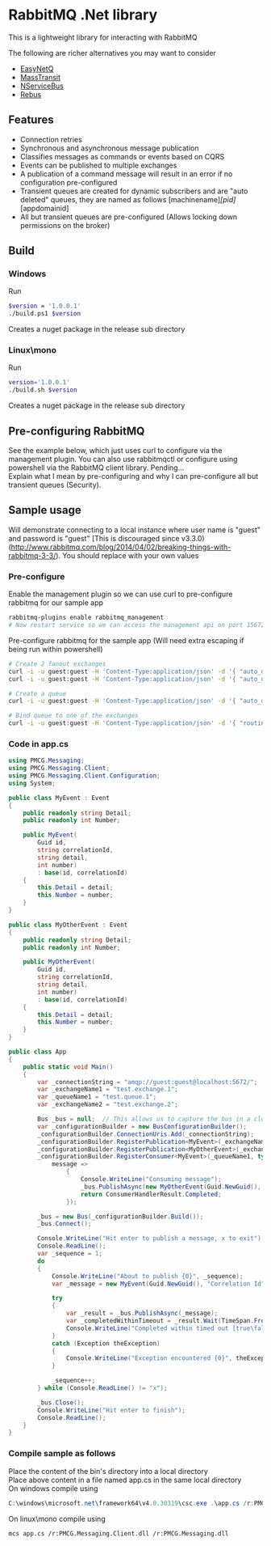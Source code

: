 ﻿# RabbitMQ .Net library

This is a lightweight library for interacting with RabbitMQ

The following are richer alternatives you may want to consider
* [EasyNetQ](https://github.com/mikehadlow/EasyNetQ)
* [MassTransit](https://github.com/MassTransit/MassTransit)
* [NServiceBus](https://github.com/Particular/NServiceBus)
* [Rebus](https://github.com/rebus-org/Rebus)


## Features
* Connection retries
* Synchronous and asynchronous message publication
* Classifies messages as commands or events based on CQRS
* Events can be published to multiple exchanges
* A publication of a command message will result in an error if no configuration pre-configured
* Transient queues are created for dynamic subscribers and are "auto deleted" queues, they are named as follows [machinename]_[pid]_[appdomainid]
* All but transient queues are pre-configured (Allows locking down permissions on the broker)


## Build
### Windows
Run 
```bash
$version = '1.0.0.1'
./build.ps1 $version
```
Creates a nuget package in the release sub directory

### Linux\mono
Run 
```bash
version='1.0.0.1'
./build.sh $version
```
Creates a nuget package in the release sub directory


## Pre-configuring RabbitMQ
See the example below, which just uses curl to configure via the management plugin. 
You can also use rabbitmqctl or configure using powershell via the RabbitMQ client library.
Pending...  
Explain what I mean by pre-configuring and why I can pre-configure all but transient queues (Security).


## Sample usage
Will demonstrate connecting to a local instance where user name is "guest" and password is "guest" [This is discouraged since v3.3.0)(http://www.rabbitmq.com/blog/2014/04/02/breaking-things-with-rabbitmq-3-3/). You should replace with your own values
### Pre-configure
Enable the management plugin so we can use curl to pre-configure rabbitmq for our sample app
```bash
rabbitmq-plugins enable rabbitmq_management
# Now restart service so we can access the management api on port 15672 (I believe this restart is no longer required with latter versions)
```

Pre-configure rabbitmq for the sample app (Will need extra escaping if being run within powershell)
```bash
# Create 2 fanout exchanges
curl -i -u guest:guest -H 'Content-Type:application/json' -d '{ "auto_delete": false, "durable": true, "type": "fanout" }' -X PUT http://localhost:15672/api/exchanges/%2f/test.exchange.1
curl -i -u guest:guest -H 'Content-Type:application/json' -d '{ "auto_delete": false, "durable": true, "type": "fanout" }' -X PUT http://localhost:15672/api/exchanges/%2f/test.exchange.2

# Create a queue
curl -i -u guest:guest -H 'Content-Type:application/json' -d '{ "auto_delete": false, "durable": false, "exclusive": false }' -X PUT http://localhost:15672/api/queues/%2f/test.queue.1

# Bind queue to one of the exchanges
curl -i -u guest:guest -H 'Content-Type:application/json' -d '{ "routing_key": "" }' -X POST http://localhost:15672/api/bindings/%2f/e/test.exchange.1/q/test.queue.1
```
 
### Code in app.cs
```csharp
using PMCG.Messaging;
using PMCG.Messaging.Client;
using PMCG.Messaging.Client.Configuration;
using System;

public class MyEvent : Event
{
    public readonly string Detail; 
    public readonly int Number;

    public MyEvent(
        Guid id,
        string correlationId,
        string detail,
        int number)
        : base(id, correlationId)
    {
        this.Detail = detail;
        this.Number = number;
    }
}

public class MyOtherEvent : Event
{
    public readonly string Detail;
    public readonly int Number;

    public MyOtherEvent(
        Guid id,
        string correlationId,
        string detail,
        int number)
        : base(id, correlationId)
    {
        this.Detail = detail;
        this.Number = number;
    }
}

public class App
{
    public static void Main()
    {
        var _connectionString = "amqp://guest:guest@localhost:5672/";
        var _exchangeName1 = "test.exchange.1";
        var _queueName1 = "test.queue.1";
        var _exchangeName2 = "test.exchange.2";

        Bus _bus = null;  // This allows us to capture the bus in a closure so we can use when publishing from a message handler
        var _configurationBuilder = new BusConfigurationBuilder();
        _configurationBuilder.ConnectionUris.Add(_connectionString);
        _configurationBuilder.RegisterPublication<MyEvent>(_exchangeName1, typeof(MyEvent).Name);
        _configurationBuilder.RegisterPublication<MyOtherEvent>(_exchangeName2, typeof(MyOtherEvent).Name);
        _configurationBuilder.RegisterConsumer<MyEvent>(_queueName1, typeof(MyEvent).Name,
            message =>
                {
                    Console.WriteLine("Consuming message");
                    _bus.PublishAsync(new MyOtherEvent(Guid.NewGuid(), message.CorrelationId, "Pub with closure", message.Number));
                    return ConsumerHandlerResult.Completed;
                });

        _bus = new Bus(_configurationBuilder.Build());
        _bus.Connect();

        Console.WriteLine("Hit enter to publish a message, x to exit");
        Console.ReadLine();
        var _sequence = 1;
        do
        {
            Console.WriteLine("About to publish {0}", _sequence);
            var _message = new MyEvent(Guid.NewGuid(), "Correlation Id", "...", _sequence);

            try
            {
                var _result = _bus.PublishAsync(_message);
                var _completedWithinTimeout = _result.Wait(TimeSpan.FromSeconds(1));
                Console.WriteLine("Completed within timed out [true\false] = {0}, result status is {1}", _completedWithinTimeout, _result.Result.Status);
            }
            catch (Exception theException)
            {
                Console.WriteLine("Exception encountered {0}", theException);
            }

            _sequence++;
        } while (Console.ReadLine() != "x");

        _bus.Close();
        Console.WriteLine("Hit enter to finish");
        Console.ReadLine();
    }
}
```

### Compile sample as follows  
Place the content of the bin's directory into a local directory  
Place above content in a file named app.cs in the same local directory  
On windows compile using  
```powershell
C:\windows\microsoft.net\framework64\v4.0.30319\csc.exe .\app.cs /r:PMCG.Messaging.Client.dll /r:PMCG.Messaging.dll
```
On linux\mono compile using  
```bash
mcs app.cs /r:PMCG.Messaging.Client.dll /r:PMCG.Messaging.dll
```

